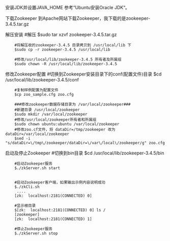 安装JDK并设置JAVA_HOME
        参考“Ubuntu安装Oracle JDK“。

下载Zookeeper
        到Apache网站下载Zookeeper，我下载的是zookeeper-3.4.5.tar.gz
        
解压安装
        #解压
        $sudo tar xzvf zookeeper-3.4.5.tar.gz

        #将解压收的zookeeper-3.4.5 目录拷贝到 /usr/local/lib 下
        $sudo cp -r zookeeper-3.4.5 /usr/local/lib

        #修改/usr/local/lib/zookeeper-3.4.5 所有者及所属组
        $sudo chown -R /usr/local/lib/zookeeper-3.4.5

修改Zookeeper配置
        #切换到Zookeeper安装目录下的conf(配置文件)目录
        $cd /usr/local/lib/zookeeper-3.4.5/conf

        #复制样例配置为配置文件
        $cp zoo_sample.cfg zoo.cfg

        ###修改zookeeper数据存储目录为 /var/local/zookeeper###
        #新建目录 /usr/local/zookeeper
        $sudo mkdir /var/local/zookeeper
        #修改/usr/local/zookeeper所有者和所属组
        $sudo chown ubuntu:ubuntu /var/local/zookeeper
        #修改zoo.cf文件，将 dataDir=/tmp/zookeeper 改为 dataDir=/var/local/zookeeper
        $sed -i "s/dataDir=\/tmp\/zookeeper/dataDir=\/var\/local\/zookeeper/g" zoo.cfg

启动及停止Zookeeper
        #切换到bin目录
        $cd /usr/local/lib/zookeeper-3.4.5/bin

        #启动Zookeeper服务
        $./zkServer.sh start
        

        #启动Zookeeper客户端，如果输出示例内容说明成功
        $./zkCli.sh 
         ....                                                                 
        [zk:  localhost:2181(CONNECTED) 0]        

        #显示根目录
        $[zk:  localhost:2181(CONNECTED) 0] ls /
        [zookeeper]                                              
        [zk:  localhost:2181(CONNECTED) 1]      

        #停止Zookeeper服务
        $./zkServer.sh stop

        
        

        

